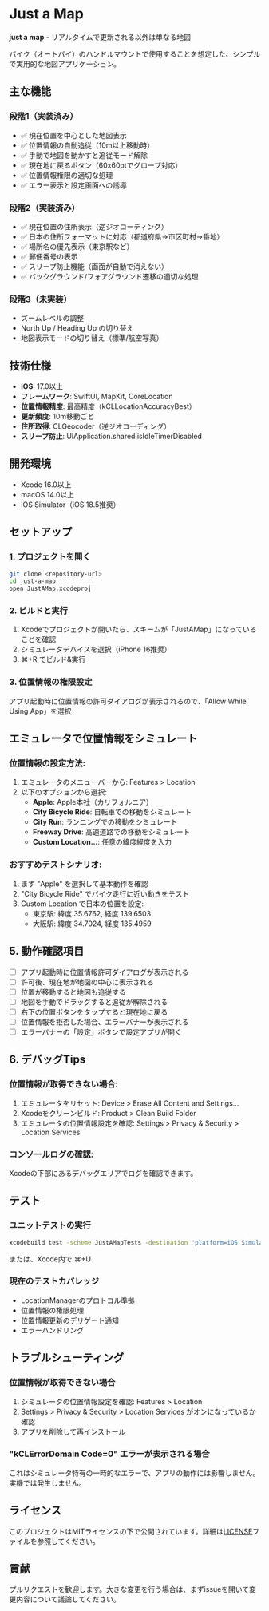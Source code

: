 # Just a Map

**just a map** - リアルタイムで更新される以外は単なる地図

バイク（オートバイ）のハンドルマウントで使用することを想定した、シンプルで実用的な地図アプリケーション。

## 主な機能

### 段階1（実装済み）
- ✅ 現在位置を中心とした地図表示
- ✅ 位置情報の自動追従（10m以上移動時）
- ✅ 手動で地図を動かすと追従モード解除
- ✅ 現在地に戻るボタン（60x60ptでグローブ対応）
- ✅ 位置情報権限の適切な処理
- ✅ エラー表示と設定画面への誘導

### 段階2（実装済み）
- ✅ 現在位置の住所表示（逆ジオコーディング）
- ✅ 日本の住所フォーマットに対応（都道府県→市区町村→番地）
- ✅ 場所名の優先表示（東京駅など）
- ✅ 郵便番号の表示
- ✅ スリープ防止機能（画面が自動で消えない）
- ✅ バックグラウンド/フォアグラウンド遷移の適切な処理

### 段階3（未実装）
- ズームレベルの調整
- North Up / Heading Up の切り替え
- 地図表示モードの切り替え（標準/航空写真）

## 技術仕様

- **iOS**: 17.0以上
- **フレームワーク**: SwiftUI, MapKit, CoreLocation
- **位置情報精度**: 最高精度（kCLLocationAccuracyBest）
- **更新頻度**: 10m移動ごと
- **住所取得**: CLGeocoder（逆ジオコーディング）
- **スリープ防止**: UIApplication.shared.isIdleTimerDisabled

## 開発環境

- Xcode 16.0以上
- macOS 14.0以上
- iOS Simulator（iOS 18.5推奨）

## セットアップ

### 1. プロジェクトを開く
```bash
git clone <repository-url>
cd just-a-map
open JustAMap.xcodeproj
```

### 2. ビルドと実行
1. Xcodeでプロジェクトが開いたら、スキームが「JustAMap」になっていることを確認
2. シミュレータデバイスを選択（iPhone 16推奨）
3. ⌘+R でビルド&実行

### 3. 位置情報の権限設定
アプリ起動時に位置情報の許可ダイアログが表示されるので、「Allow While Using App」を選択

## エミュレータで位置情報をシミュレート

### 位置情報の設定方法:
1. エミュレータのメニューバーから: Features > Location
2. 以下のオプションから選択:
   - **Apple**: Apple本社（カリフォルニア）
   - **City Bicycle Ride**: 自転車での移動をシミュレート
   - **City Run**: ランニングでの移動をシミュレート
   - **Freeway Drive**: 高速道路での移動をシミュレート
   - **Custom Location...**: 任意の緯度経度を入力

### おすすめテストシナリオ:
1. まず "Apple" を選択して基本動作を確認
2. "City Bicycle Ride" でバイク走行に近い動きをテスト
3. Custom Location で日本の位置を設定:
   - 東京駅: 緯度 35.6762, 経度 139.6503
   - 大阪駅: 緯度 34.7024, 経度 135.4959

## 5. 動作確認項目

- [ ] アプリ起動時に位置情報許可ダイアログが表示される
- [ ] 許可後、現在地が地図の中心に表示される
- [ ] 位置が移動すると地図も追従する
- [ ] 地図を手動でドラッグすると追従が解除される
- [ ] 右下の位置ボタンをタップすると現在地に戻る
- [ ] 位置情報を拒否した場合、エラーバナーが表示される
- [ ] エラーバナーの「設定」ボタンで設定アプリが開く

## 6. デバッグTips

### 位置情報が取得できない場合:
1. エミュレータをリセット: Device > Erase All Content and Settings...
2. Xcodeをクリーンビルド: Product > Clean Build Folder
3. エミュレータの位置情報設定を確認: Settings > Privacy & Security > Location Services

### コンソールログの確認:
Xcodeの下部にあるデバッグエリアでログを確認できます。

## テスト

### ユニットテストの実行
```bash
xcodebuild test -scheme JustAMapTests -destination 'platform=iOS Simulator,name=iPhone 16'
```

または、Xcode内で ⌘+U

### 現在のテストカバレッジ
- LocationManagerのプロトコル準拠
- 位置情報の権限処理
- 位置情報更新のデリゲート通知
- エラーハンドリング

## トラブルシューティング

### 位置情報が取得できない場合
1. シミュレータの位置情報設定を確認: Features > Location
2. Settings > Privacy & Security > Location Services がオンになっているか確認
3. アプリを削除して再インストール

### "kCLErrorDomain Code=0" エラーが表示される場合
これはシミュレータ特有の一時的なエラーで、アプリの動作には影響しません。実機では発生しません。

## ライセンス

このプロジェクトはMITライセンスの下で公開されています。詳細は[LICENSE](LICENSE)ファイルを参照してください。

## 貢献

プルリクエストを歓迎します。大きな変更を行う場合は、まずissueを開いて変更内容について議論してください。